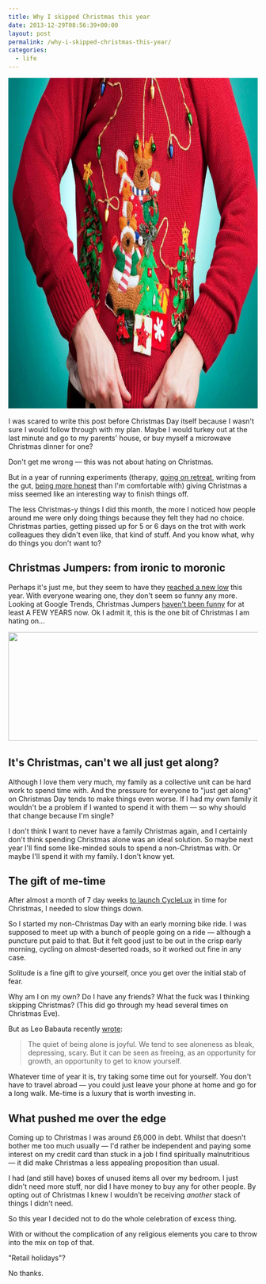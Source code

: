 ```yaml
---
title: Why I skipped Christmas this year
date: 2013-12-29T08:56:39+00:00
layout: post
permalink: /why-i-skipped-christmas-this-year/
categories:
  - life
---
```

<img src="/media/fucking_christmas_jumpers.jpg" alt="" width="1000" height="667" class="alignnone size-full wp-image-1974" />

I was scared to write this post before Christmas Day itself because I wasn't sure I would follow through with my plan. Maybe I would turkey out at the last minute and go to my parents' house, or buy myself a microwave Christmas dinner for one?

Don't get me wrong — this was not about hating on Christmas.

But in a year of running experiments (therapy, <a href="http://greig.cc/journal/2013/going-on-retreat">going on retreat</a><span>, writing from the gut, </span><a href="http://greig.cc/journal/your-mind-is-a-jail-built-out-of-bullshit">being more honest</a><span> than I'm comfortable with) giving Christmas a miss seemed like an interesting way to finish things off.</span>

The less Christmas-y things I did this month, the more I noticed how people around me were only doing things because they felt they had no choice. Christmas parties, getting pissed up for 5 or 6 days on the trot with work colleagues they didn't even like, that kind of stuff. And you know what, why do things you don't want to?</p>

<h2>Christmas Jumpers: from ironic to moronic</h2>

Perhaps it's just me, but they seem to have they <a href="http://www.myuglychristmassweater.com/">reached a new low</a> this year. With everyone wearing one, they don't seem so funny any more. Looking at Google Trends, Christmas Jumpers <a href="http://nymag.com/thecut/2012/12/enough-with-the-ugly-christmas-sweaters.html">haven't been funny</a> for at least A FEW YEARS now. Ok I admit it, this is the one bit of Christmas I am hating on...

<img src="/media/google_trends_christmas_jumpers-1.png" alt="" width="814" height="219" class="alignnone size-full wp-image-1976" />

<h2><span>It's Christmas, can't we all just get along?</span></h2><span>Although I love them very much, my family as a collective unit can be hard work to spend time with. And the pressure for everyone to "just get along" on Christmas Day tends to make things even worse. If I had my own family it wouldn't be a problem if I wanted to spend it with them — so why should that change because I'm single?</span>

<span>I don't think I want to never have a family Christmas again, and I certainly don't think spending Christmas alone was an ideal solution. So maybe next year I'll find some like-minded souls to spend a non-Christmas with. Or maybe I'll spend it with my family. I don't know yet.</span>

<h2>The gift of me-time</h2>

After almost a month of 7 day weeks&nbsp;<a href="http://greig.cc/cranking-cyclelove-up-a-gear-the-story-behind-cyclelux/">to launch CycleLux</a>&nbsp;in time for Christmas, I needed to slow things down.

So I started my non-Christmas Day with an early morning bike ride. I was supposed to meet up with a bunch of people going on a ride — although a puncture put paid to that. But it felt good just to be out in the crisp early morning, cycling on almost-deserted roads, so it worked out fine in any case.

Solitude is a fine gift to give yourself, once you get over the initial stab of fear.

Why am I on my own? Do I have any friends? What the fuck was I thinking skipping Christmas? (This did go through my head several times on Christmas Eve).

But as&nbsp;Leo Babauta recently&nbsp;<a href="http://zenhabits.net/joy-of-one/">wrote</a>:

<blockquote>The quiet of being alone is joyful. We tend to see aloneness as bleak, depressing, scary. But it can be seen as freeing, as an opportunity for growth, an opportunity to get to know yourself.</p></blockquote>

<p>Whatever time of year it is, try taking some time out for yourself. You don't have to travel abroad — you could just leave your phone at home and go for a long walk. Me-time is a luxury that is worth investing in.

<h2><span>What pushed me over the edge</span></h2>

Coming up to Christmas I was around £6,000 in debt. Whilst that doesn't bother me too much usually — I'd rather be independent and paying some interest on my credit card than stuck in a job I find spiritually malnutritious — it did make Christmas a less appealing proposition than usual.&nbsp;

I had (and still have) boxes of unused items all over my bedroom. I just didn't need more stuff, nor did I have money to buy any for other people. By opting out of Christmas I knew I wouldn't be receiving <em>another</em> stack of things I didn't need.&nbsp;

So this year I decided not to do the whole celebration of excess thing.

With or without the complication of any religious elements you care to throw into the mix on top of that.

"Retail holidays"?

No thanks.
